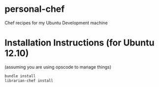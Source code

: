 personal-chef
=============

Chef recipes for my Ubuntu Development machine

Installation Instructions (for Ubuntu 12.10)
============================================
(assuming you are using opscode to manage things)

```bash
bundle install
librarian-chef install
```

